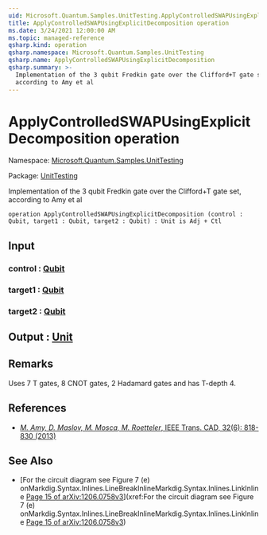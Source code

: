 ```yaml
---
uid: Microsoft.Quantum.Samples.UnitTesting.ApplyControlledSWAPUsingExplicitDecomposition
title: ApplyControlledSWAPUsingExplicitDecomposition operation
ms.date: 3/24/2021 12:00:00 AM
ms.topic: managed-reference
qsharp.kind: operation
qsharp.namespace: Microsoft.Quantum.Samples.UnitTesting
qsharp.name: ApplyControlledSWAPUsingExplicitDecomposition
qsharp.summary: >-
  Implementation of the 3 qubit Fredkin gate over the Clifford+T gate set,
  according to Amy et al
---
```


# ApplyControlledSWAPUsingExplicitDecomposition operation

Namespace: [Microsoft.Quantum.Samples.UnitTesting](xref:Microsoft.Quantum.Samples.UnitTesting)

Package: [UnitTesting](https://nuget.org/packages/UnitTesting)


Implementation of the 3 qubit Fredkin gate over the Clifford+T gate set,according to Amy et al

```qsharp
operation ApplyControlledSWAPUsingExplicitDecomposition (control : Qubit, target1 : Qubit, target2 : Qubit) : Unit is Adj + Ctl
```


## Input

### control : [Qubit](xref:microsoft.quantum.lang-ref.qubit)




### target1 : [Qubit](xref:microsoft.quantum.lang-ref.qubit)




### target2 : [Qubit](xref:microsoft.quantum.lang-ref.qubit)





## Output : [Unit](xref:microsoft.quantum.lang-ref.unit)



## Remarks

Uses 7 T gates, 8 CNOT gates, 2 Hadamard gates and has T-depth 4.

## References

- [ *M. Amy, D. Maslov, M. Mosca, M. Roetteler*,  IEEE Trans. CAD, 32(6): 818-830 (2013) ](http://doi.org/10.1109/TCAD.2013.2244643)

## See Also

- [For the circuit diagram see Figure 7 (e) onMarkdig.Syntax.Inlines.LineBreakInlineMarkdig.Syntax.Inlines.LinkInline[Page 15 of arXiv:1206.0758v3](https://arxiv.org/pdf/1206.0758v3.pdf#page=15)](xref:For the circuit diagram see Figure 7 (e) onMarkdig.Syntax.Inlines.LineBreakInlineMarkdig.Syntax.Inlines.LinkInline[Page 15 of arXiv:1206.0758v3](https://arxiv.org/pdf/1206.0758v3.pdf#page=15))